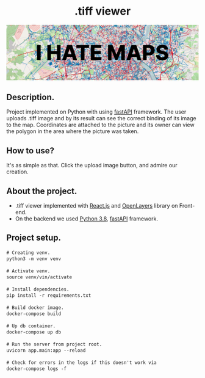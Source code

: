 <h1 align="center">.tiff viewer</h1>

<p align="center"><img src="./readme_assets/PIC2.png"></p>

## Description.
Project implemented on Python with using [fastAPI](https://fastapi.tiangolo.com/) framework. The user uploads .tiff
image and by its result can see the correct binding of its image to the map. Coordinates are attached to the picture and
its owner can view the polygon in the area where the picture was taken.

## How to use?
It's as simple as that. Click the upload image button, and admire our creation.

## About the project.
- .tiff viewer implemented with [React.js](https://react.dev/) and [OpenLayers](https://openlayers.org/) library on Front-end.
- On the backend we used [Python 3.8](https://www.python.org/), [fastAPI](https://fastapi.tiangolo.com/) framework.

## Project setup.
```
# Creating venv.
python3 -m venv venv

# Activate venv.
source venv/vin/activate

# Install dependencies.
pip install -r requirements.txt

# Build docker image.
docker-compose build

# Up db container.
docker-compose up db

# Run the server from project root.
uvicorn app.main:app --reload

# Check for errors in the logs if this doesn't work via
docker-compose logs -f
```